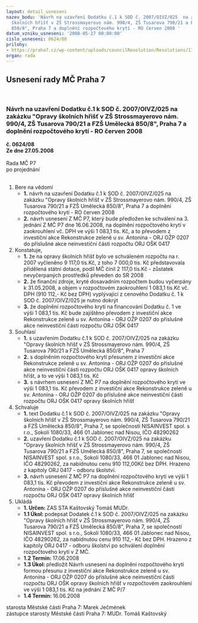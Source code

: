 ```yaml
---
layout: detail_usneseni
nazev_bodu: 'Návrh na uzavření Dodatku č.1 k SOD č. 2007/OIVZ/025  na zakázku "Opravy
  školních hřišť v ZŠ Strossmayerovo nám. 990/4, ZŠ Tusarova 790/21 a FZŠ Umělecká
  850/8", Praha 7 a doplnění rozpočtového krytí - RO červen 2008 '
datum_vzniku_usneseni: '2008-05-27 00:00:00'
cislo_usneseni: 0624/08
prilohy:
- https://praha7.cz/wp-content/uploads/councilResolution/Resolutions/17149/23-n%c3%a1vrh_dod_%c4%8d._1.doc
organ: rada
---
```

<div id="ucUsn_pList" class="usn">
	<span><h2>Usnesení rady MČ Praha 7 </h2>
<br></span><div class="standBody">
<span><h3>Návrh na uzavření Dodatku č.1 k SOD č. 2007/OIVZ/025  na zakázku "Opravy školních hřišť v ZŠ Strossmayerovo nám. 990/4, ZŠ Tusarova 790/21 a FZŠ Umělecká 850/8", Praha 7 a doplnění rozpočtového krytí - RO červen 2008 </h3></span><div class="center">
		<strong>č. 0624/08</strong><br>
	</div>
<div class="center">
		<strong>Ze dne 27.05.2008</strong><br><br>
	</div>Rada MČ P7<br> po projednání<br><br><ol>
<li>Bere na vědomí<ul>
<li>
<strong>1.</strong> návrh na uzavření Dodatku č.1 k SOD č. 2007/OIVZ/025  na zakázku "Opravy školních hřišť v ZŠ Strossmayerovo nám. 990/4, ZŠ Tusarova 790/21 a FZŠ Umělecká 850/8", Praha 7 a doplnění rozpočtového krytí - RO červen 2008 </li>
<li>
<strong>2.</strong> návrh usnesení Z MČ P7, který bude předložen ke schválení na 3. jednání Z MČ P7 dne 16.06.2008,  na doplnění rozpočtového krytí v zaokrouhlení vč. DPH ve výši  1 083,1 tis. Kč, a to  převodem z investiční akce Rekonstrukce zeleně u sv. Antonína - ORJ OŽP 0207 do příslušné akce neinvestiční části rozpočtu ORJ OŠK 0417</li>
</ul>
</li>
<li>Konstatuje,<ul>
<li>
<strong>1.</strong> že na opravy školních hřišť bylo ve schváleném rozpočtu na r. 2007  vyčleněno  9 117,0 tis.Kč, z toho 7 000,0 tis. Kč představovala přidělená státní dotace, podíl MČ činil  2 117,0 tis.Kč - zůstatek nevyčerpaných prostředků převeden do SR 2008</li>
<li>
<strong>2.</strong> že finanční zdroje, kryté dosavadním rozpočtem  budou vyčerpány k 31.05.2008, a objem v rozpočtovém zaokrouhlení  1 083,1 tis.Kč vč. DPH (910 112,- Kč bez DPH) vyplývající z cenového Dodatku č. 1 k SOD č. 2007/OIVZ/025 je nutno dokrýt </li>
<li>
<strong>3.</strong> že doplnění rozpočtového krytí na financování Dodatku č. 1 ve výši  1 083,1 tis. Kč bude zajištěno převodem z investiční akce Rekonstrukce zeleně u sv. Antonína - ORJ OŽP 0207 do příslušné akce neinvestiční části rozpočtu ORJ OŠK 0417</li>
</ul>
</li>
<li>Souhlasí<ul>
<li>
<strong>1.</strong> s uzavřením Dodatku č.1 k SOD č. 2007/OIVZ/025  na zakázku "Opravy školních hřišť v ZŠ Strossmayerovo nám. 990/4, ZŠ Tusarova 790/21 a FZŠ Umělecká 850/8", Praha 7 </li>
<li>
<strong>2.</strong> s doplněním  rozpočtového krytí přesunem z investiční akce Rekonstrukce zeleně u sv. Antonína - ORJ OŽP 0207 do příslušné akce neinvestiční části rozpočtu ORJ OŠK 0417 opravy školních hřišt, a to  ve výši 1 083,1 tis. Kč </li>
<li>
<strong>3.</strong> s návrhem usnesení Z MČ P7 na doplnění rozpočtového krytí ve výši  1 083,1 tis. Kč převodem z investiční akce Rekonstrukce zeleně u sv. Antonína - ORJ OŽP 0207 do příslušné akce neinvestiční části rozpočtu ORJ OŠK 0417 opravy školních hřišť</li>
</ul>
</li>
<li>Schvaluje<ul>
<li>
<strong>1.</strong> text Dodatku č.1 k SOD č. 2007/OIVZ/025  na zakázku "Opravy školních hřišť v ZŠ Strossmayerovo nám. 990/4, ZŠ Tusarova 790/21 a FZŠ Umělecká 850/8", Praha 7, se společností NISAINVEST spol. s r.o., Sokolí 1080/33, 466 01  Jablonec nad Nisou, IČO 48290262</li>
<li>
<strong>2.</strong> uzavření Dodatku č.1 k SOD č. 2007/OIVZ/025  na zakázku "Opravy školních hřišť v ZŠ Strossmayerovo nám. 990/4, ZŠ Tusarova 790/21 a FZŠ Umělecká 850/8", Praha 7, se společností NISAINVEST spol. s r.o., Sokolí 1080/33, 466 01  Jablonec nad Nisou, IČO 48290262, za nabídnutou cenu 910 112,00Kč bez DPH. Hrazeno z kapitoly ORJ 0417 - odboru školství.  </li>
<li>
<strong>3.</strong> návrh usnesení Z MČ P7 na doplnění rozpočtového krytí ve výši  1 083,1 tis. Kč převodem z investiční akce Rekonstrukce zeleně u sv. Antonína - ORJ OŽP 0207 do příslušné akce neinvestiční části rozpočtu ORJ OŠK 0417 opravy školních hřišť</li>
</ul>
</li>
<li>Ukládá<ul>
<li>
<strong>1. Určen: </strong>ZAS STA Kaštovský Tomáš MUDr.</li>
<li>
<strong>1.1 Úkol: </strong>podepsat Dodatek č.1 k SOD č. 2007/OIVZ/025  na zakázku "Opravy školních hřišť v ZŠ Strossmayerovo nám. 990/4, ZŠ Tusarova 790/21 a FZŠ Umělecká 850/8", Praha 7, se společností NISAINVEST spol. s r.o., Sokolí 1080/33, 466 01  Jablonec nad Nisou, IČO 48290262, za nabídnutou cenu  910 112,- Kč bez DPH. Hrazeno z kapitoly ORJ 0417 - odboru školství po schválení doplnění rozpočtového krytí v Z MČ.  </li>
<li>
<strong>1.2 Termín: </strong>17.06.2008</li>
<li>
<strong>1.3 Úkol: </strong>předložit Návrh usnesení na doplnění rozpočtového krytí formou přesunu z investiční akce Rekonstrukce zeleně u sv. Antonína - ORJ OŽP 0207 do příslušné akce neinvestiční části rozpočtu ORJ OŠK opravy školních hřišť v rozpočtovém zaokrouhlení ve výši 1 083,1 tis. Kč    na jednání  Z MČ P/7 </li>
<li>
<strong>1.4 Termín: </strong>16.06.2008</li>
</ul>
</li>
</ol>starosta Městské části Praha 7: Marek Ječmének<br>zástupce starosty Městské části Praha 7: MUDr. Tomáš Kaštovský 
</div>
</div>